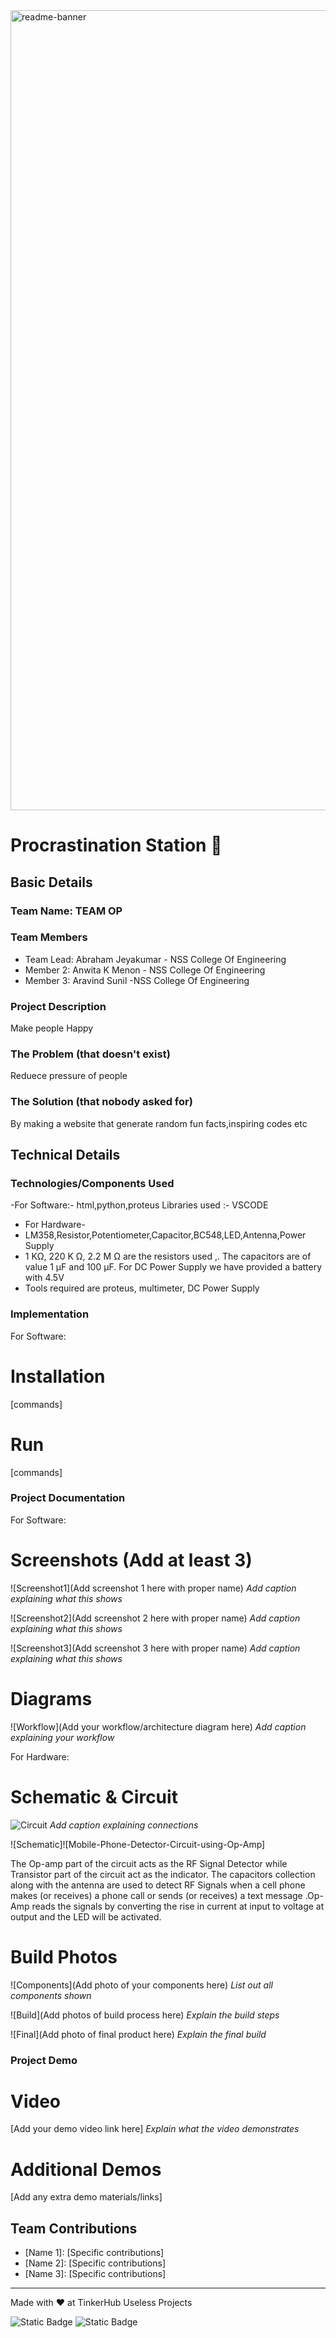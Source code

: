 <img width="1280" alt="readme-banner" src="https://github.com/user-attachments/assets/35332e92-44cb-425b-9dff-27bcf1023c6c">

#  Procrastination Station 🎯


## Basic Details
### Team Name: TEAM OP


### Team Members
- Team Lead: Abraham Jeyakumar - NSS College Of Engineering 
- Member 2: Anwita K Menon - NSS College Of Engineering
- Member 3: Aravind Sunil -NSS College Of Engineering

### Project Description
Make people Happy

### The Problem (that doesn't exist)
Reduece pressure of people

### The Solution (that nobody asked for)
By making a website that generate random fun facts,inspiring codes etc

## Technical Details
### Technologies/Components Used
-For Software:-
 html,python,proteus
Libraries used :- VSCODE
- For Hardware-
- LM358,Resistor,Potentiometer,Capacitor,BC548,LED,Antenna,Power Supply
- 1 KΩ, 220 K Ω, 2.2 M Ω are the resistors used ,. The capacitors are of value 1 μF and 100 μF. For DC Power Supply we have provided a battery with 4.5V 
- Tools required are proteus, multimeter, DC Power Supply

### Implementation
For Software:
# Installation
[commands]

# Run
[commands]

### Project Documentation
For Software: 

# Screenshots (Add at least 3)
![Screenshot1](Add screenshot 1 here with proper name)
*Add caption explaining what this shows*

![Screenshot2](Add screenshot 2 here with proper name)
*Add caption explaining what this shows*

![Screenshot3](Add screenshot 3 here with proper name)
*Add caption explaining what this shows*

# Diagrams
![Workflow](Add your workflow/architecture diagram here)
*Add caption explaining your workflow*

For Hardware:

# Schematic & Circuit
![Circuit](https://github.com/user-attachments/assets/f3fb785c-86bb-45ff-bdc0-f10f10ee84e8)
*Add caption explaining connections*

![Schematic]![Mobile-Phone-Detector-Circuit-using-Op-Amp]

The Op-amp part of the circuit acts as the RF Signal Detector while Transistor part of the circuit act as the indicator. The capacitors collection along with the antenna are used to detect RF Signals when a cell phone makes (or receives) a phone call or sends (or receives) a text message .Op-Amp reads the signals by converting the rise in current at input to voltage at output and the LED will be activated.

# Build Photos
![Components](Add photo of your components here)
*List out all components shown*

![Build](Add photos of build process here)
*Explain the build steps*

![Final](Add photo of final product here)
*Explain the final build*

### Project Demo
# Video
[Add your demo video link here]
*Explain what the video demonstrates*

# Additional Demos
[Add any extra demo materials/links]

## Team Contributions
- [Name 1]: [Specific contributions]
- [Name 2]: [Specific contributions]
- [Name 3]: [Specific contributions]

---
Made with ❤️ at TinkerHub Useless Projects 

![Static Badge](https://img.shields.io/badge/TinkerHub-24?color=%23000000&link=https%3A%2F%2Fwww.tinkerhub.org%2F)
![Static Badge](https://img.shields.io/badge/UselessProject--24-24?link=https%3A%2F%2Fwww.tinkerhub.org%2Fevents%2FQ2Q1TQKX6Q%2FUseless%2520Projects)




